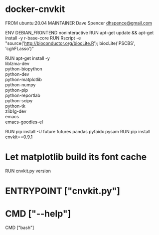# docker-cnvkit

FROM ubuntu:20.04
MAINTAINER Dave Spencer <dhspence@gmail.com>

ENV DEBIAN_FRONTEND noninteractive
RUN apt-get update && apt-get install -y r-base-core
RUN Rscript -e "source('http://bioconductor.org/biocLite.R'); biocLite('PSCBS', 'cghFLasso')"

RUN apt-get install -y \
    liblzma-dev \
    python-biopython \
    python-dev \
    python-matplotlib \
    python-numpy \
    python-pip \
    python-reportlab \
    python-scipy \
    python-tk \
    zlib1g-dev \
    emacs \
    emacs-goodies-el
    
RUN pip install -U future futures pandas pyfaidx pysam
RUN pip install cnvkit==0.9.1

# Let matplotlib build its font cache
RUN cnvkit.py version

# ENTRYPOINT ["cnvkit.py"]
# CMD ["--help"]

CMD ["bash"]

